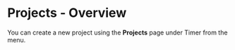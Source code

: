 # Projects - Overview

You can create a new project using the **Projects** page under Timer from the menu.

